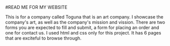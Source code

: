 #READ ME FOR MY WEBSITE

This is for a company called Toguna that is an art company.
I showcase the company's art, as well as the company's mission and vission.
There are two forms you are expected to fill and submit, a form for placing an order and one for contact us.
I used html and css only for this project.
It has 6 pages that are exciteful to browse through.
